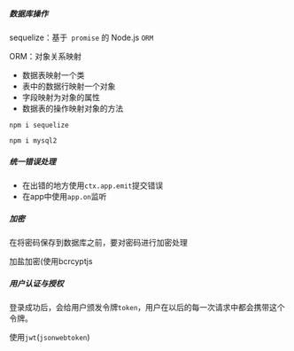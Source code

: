 

##### 数据库操作

sequelize：基于` promise` 的 Node.js `ORM`

ORM：对象关系映射

- 数据表映射一个类
- 表中的数据行映射一个对象
- 字段映射为对象的属性
- 数据表的操作映射对象的方法

`npm i sequelize`

`npm i mysql2`



##### 统一错误处理

- 在出错的地方使用`ctx.app.emit`提交错误
- 在app中使用`app.on`监听

##### 加密

在将密码保存到数据库之前，要对密码进行加密处理

加盐加密(使用bcrcyptjs

##### 用户认证与授权

登录成功后，会给用户颁发令牌`token`，用户在以后的每一次请求中都会携带这个令牌。

使用`jwt`(`jsonwebtoken`)
